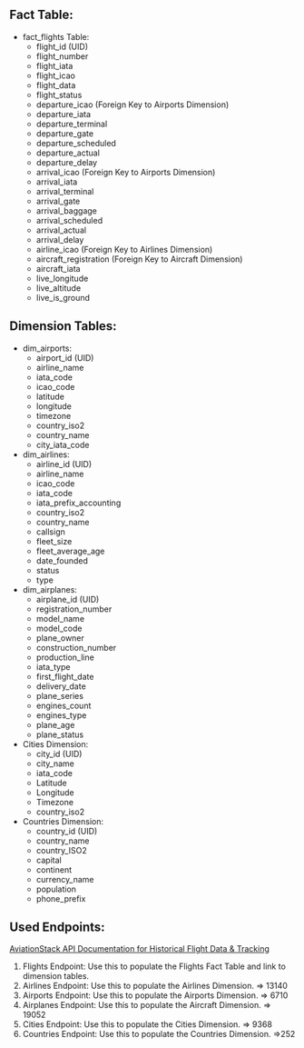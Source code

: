 ## Fact Table:

- fact_flights Table:
  - flight_id (UID)
  - flight_number
  - flight_iata
  - flight_icao
  - flight_data
  - flight_status
  - departure_icao (Foreign Key to Airports Dimension)
  - departure_iata
  - departure_terminal
  - departure_gate
  - departure_scheduled
  - departure_actual
  - departure_delay
  - arrival_icao (Foreign Key to Airports Dimension)
  - arrival_iata
  - arrival_terminal
  - arrival_gate
  - arrival_baggage
  - arrival_scheduled
  - arrival_actual
  - arrival_delay
  - airline_icao (Foreign Key to Airlines Dimension)
  - aircraft_registration (Foreign Key to Aircraft Dimension)
  - aircraft_iata
  - live_longitude
  - live_altitude
  - live_is_ground

## Dimension Tables:

- dim_airports:
  - airport_id (UID)
  - airline_name
  - iata_code
  - icao_code
  - latitude
  - longitude
  - timezone
  - country_iso2
  - country_name
  - city_iata_code
- dim_airlines:
  - airline_id (UID)
  - airline_name
  - icao_code
  - iata_code
  - iata_prefix_accounting
  - country_iso2
  - country_name
  - callsign
  - fleet_size
  - fleet_average_age
  - date_founded
  - status
  - type
- dim_airplanes:
  - airplane_id (UID)
  - registration_number
  - model_name
  - model_code
  - plane_owner
  - construction_number
  - production_line
  - iata_type
  - first_flight_date
  - delivery_date
  - plane_series
  - engines_count
  - engines_type
  - plane_age
  - plane_status
- Cities Dimension:
  - city_id (UID)
  - city_name
  - iata_code
  - Latitude
  - Longitude
  - Timezone
  - country_iso2
- Countries Dimension:
  - country_id (UID)
  - country_name
  - country_ISO2
  - capital
  - continent
  - currency_name
  - population
  - phone_prefix

## Used Endpoints:

[AviationStack API Documentation for Historical Flight Data & Tracking](https://aviationstack.com/documentation)

1. Flights Endpoint: Use this to populate the Flights Fact Table and link to dimension tables.
2. Airlines Endpoint: Use this to populate the Airlines Dimension. => 13140
3. Airports Endpoint: Use this to populate the Airports Dimension. => 6710
4. Airplanes Endpoint: Use this to populate the Aircraft Dimension. => 19052
5. Cities Endpoint: Use this to populate the Cities Dimension. => 9368
6. Countries Endpoint: Use this to populate the Countries Dimension. =>252
